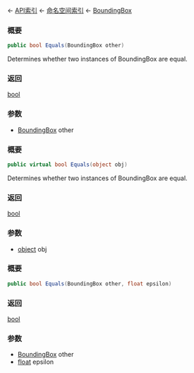 ← [API索引](Api-Index) ← [命名空间索引](Namespace-Index) ← [BoundingBox](VRageMath.BoundingBox)

### 概要

```csharp
public bool Equals(BoundingBox other)
```

Determines whether two instances of BoundingBox are equal.

### 返回

[bool](https://docs.microsoft.com/en-us/dotnet/api/System.Boolean?view=netframework-4.6)

### 参数

* [BoundingBox](VRageMath.BoundingBox) other
### 概要

```csharp
public virtual bool Equals(object obj)
```

Determines whether two instances of BoundingBox are equal.

### 返回

[bool](https://docs.microsoft.com/en-us/dotnet/api/System.Boolean?view=netframework-4.6)

### 参数

* [object](https://docs.microsoft.com/en-us/dotnet/api/System.Object?view=netframework-4.6) obj
### 概要

```csharp
public bool Equals(BoundingBox other, float epsilon)
```



### 返回

[bool](https://docs.microsoft.com/en-us/dotnet/api/System.Boolean?view=netframework-4.6)



### 参数

* [BoundingBox](VRageMath.BoundingBox) other
* [float](https://docs.microsoft.com/en-us/dotnet/api/System.Single?view=netframework-4.6) epsilon
